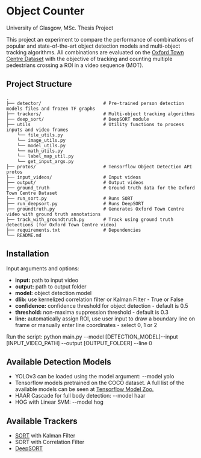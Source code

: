 # Object Counter

University of Glasgow, MSc. Thesis Project

This project an experiment to compare the performance of combinations of popular and state-of-the-art object detection models and multi-object tracking algorithms. All combinations are evaluated on the [Oxford Town Centre Dataset](http://www.robots.ox.ac.uk/~lav/Research/Projects/2009bbenfold_headpose/project.html) with the objective of tracking and counting multiple pedestrians crossing a ROI in a video sequence (MOT).

## Project Structure

    .
    ├── detector/                       # Pre-trained person detection models files and frozen TF graphs
    ├── trackers/                       # Multi-object tracking algorithms
    ├── deep_sort/                      # DeepSORT module   
    ├── utils                           # Utility functions to process inputs and video frames
        └── file_utils.py
        └── image_utils.py
        └── model_utils.py                          
        └── math_utils.py
        └── label_map_util.py                  
        └── get_input_args.py
    ├── protos/                         # Tensorflow Object Detection API protos
    ├── input_videos/                   # Input videos
    ├── output/                         # Output videos                         
    ├── ground_truth                    # Ground truth data for the Oxford Town Centre Dataset
    ├── run_sort.py                     # Runs SORT
    ├── run_deepsort.py                 # Runs DeepSORT
    ├── groundtruth.py                  # Generates Oxford Town Centre video with ground truth annotations
    ├── track_with_groundtruth.py       # Track using ground truth detections (for Oxford Town Centre video)
    ├── requirements.txt                # Dependencies
    └── README.md

## Installation

Input arguments and options:
- **input:** path to input video
- **output:** path to output folder
- **model:** object detection model 
- **dlib:** use kernelized correlation filter or Kalman Filter - True or False 
- **confidence:** confidence threshold for object detection - default is 0.5 
- **threshold:** non-maxima suppression threshold - default is 0.3
- **line:** automatically assign ROI, use user input to draw a boundary line on frame or manually enter line coordinates - select 0, 1 or 2

Run the script:
python main.py --model [DETECTION_MODEL]--input [INPUT_VIDEO_PATH] --output [OUTPUT_FOLDER] --line 0

## Available Detection Models
- YOLOv3 can be loaded using the model argument: --model yolo
- Tensorflow models pretrained on the COCO dataset. A full list of the available models can be seen at [Tensorflow Model Zoo.](https://github.com/tensorflow/models/blob/master/research/object_detection/g3doc/detection_model_zoo.md)
- HAAR Cascade for full body detection: --model haar
- HOG with Linear SVM: --model hog

## Available Trackers
- [SORT](https://arxiv.org/abs/1602.00763) with Kalman Filter
- SORT with Correlation Filter
- [DeepSORT](https://arxiv.org/abs/1703.07402)


